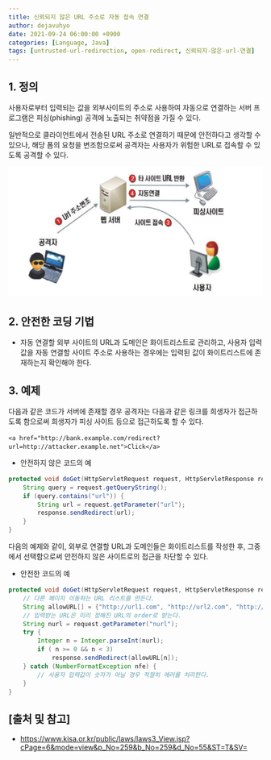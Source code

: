 ```yaml
---
title: 신뢰되지 않은 URL 주소로 자동 접속 연결
author: dejavuhyo
date: 2021-09-24 06:00:00 +0900
categories: [Language, Java]
tags: [untrusted-url-redirection, open-redirect, 신뢰되지-않은-url-연결]
---
```


## 1. 정의
사용자로부터 입력되는 값을 외부사이트의 주소로 사용하여 자동으로 연결하는 서버 프로그램은 피싱(phishing) 공격에 노출되는 취약점을 가질 수 있다.

일반적으로 클라이언트에서 전송된 URL 주소로 연결하기 때문에 안전하다고 생각할 수 있으나, 해당 폼의 요청을 변조함으로써 공격자는 사용자가 위험한 URL로 접속할 수 있도록 공격할 수 있다.

![open-redirect](/assets/img/2021-09-24-url-redirection-to-untrusted-site/open-redirect.png)

## 2. 안전한 코딩 기법

* 자동 연결할 외부 사이트의 URL과 도메인은 화이트리스트로 관리하고, 사용자 입력값을 자동 연결할 사이트 주소로 사용하는 경우에는 입력된 값이 화이트리스트에 존재하는지 확인해야 한다.

## 3. 예제
다음과 같은 코드가 서버에 존재할 경우 공격자는 다음과 같은 링크를 희생자가 접근하도록 함으로써 희생자가 피싱 사이트 등으로 접근하도록 할 수 있다.

`<a href="http://bank.example.com/redirect?url=http://attacker.example.net">Click</a>`

* 안전하지 않은 코드의 예

```java
protected void doGet(HttpServletRequest request, HttpServletResponse response) throws ServletException, IOException {
    String query = request.getQueryString();
    if (query.contains("url")) {
        String url = request.getParameter("url");
        response.sendRedirect(url);
    }
}
```

다음의 예제와 같이, 외부로 연결할 URL과 도메인들은 화이트리스트를 작성한 후, 그중에서 선택함으로써 안전하지 않은 사이트로의 접근을 차단할 수 있다.

* 안전한 코드의 예

```java
protected void doGet(HttpServletRequest request, HttpServletResponse response) throws ServletException, IOException {
    // 다른 페이지 이동하는 URL 리스트를 만든다.
    String allowURL[] = {"http://url1.com", "http://url2.com", "http://url3.com"};
    // 입력받는 URL은 미리 정해진 URL의 order로 받는다.
    String nurl = request.getParameter("nurl");
    try {
        Integer n = Integer.parseInt(nurl);
        if ( n >= 0 && n < 3)
            response.sendRedirect(allowURL[n]);
    } catch (NumberFormatException nfe) {
        // 사용자 입력값이 숫자가 아닐 경우 적절히 에러를 처리한다.
    }
}
```

## [출처 및 참고]
* <https://www.kisa.or.kr/public/laws/laws3_View.jsp?cPage=6&mode=view&p_No=259&b_No=259&d_No=55&ST=T&SV=>
